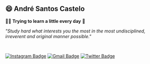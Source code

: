 ## 😄 André Santos Castelo

👨‍💻  **Trying to learn a little every day** 🍃

*"Study hard what interests you the most in the most undisciplined, irreverent and original manner possible."*

<br />

[![Instagram Badge](https://img.shields.io/badge/-@mycattakeapicbetter-2980B9?style=flat-square&labelColor=2980B9&logo=Instagram&logoColor=white&link=https://www.instagram.com/mycattakeapicbetter/)](https://www.instagram.com/mycattakeapicbetter/)
[![Gmail Badge](https://img.shields.io/badge/-andrecasteloecomp@gmail.com-2980B9?style=flat-square&logo=Gmail&logoColor=white&link=mailto:andrecasteloecomp@gmail.com)](mailto:andrecasteloecomp@gmail.com)
[![Twitter Badge](https://img.shields.io/badge/-@mycatdoitbetter-2980B9?style=flat-square&logo=Twitter&logoColor=white&link=https://twitter.com/mycatdoitbetter)](https://twitter.com/mycatdoitbetter)
